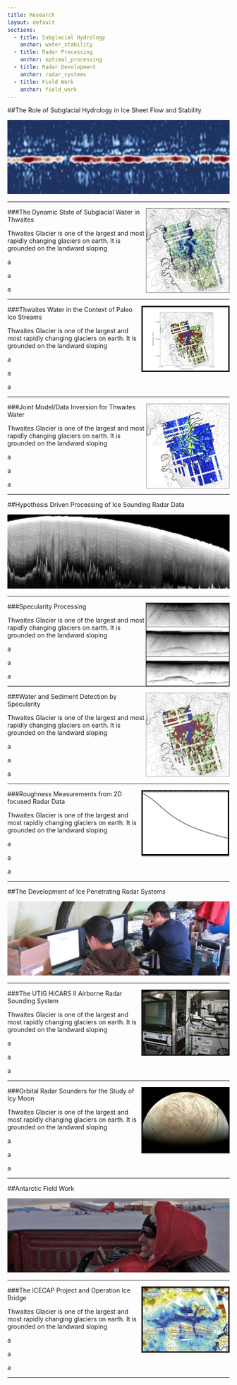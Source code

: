 ```yaml
---
title: Research
layout: default
sections: 
  - title: Subglacial Hydrology
    anchor: water_stability
  - title: Radar Processing
    anchor: optimal_processing
  - title: Radar Development
    anchor: radar_systems
  - title: Field Work
    anchor: field_work
---
```


<a name="water_stability"></a>

##The Role of Subglacial Hydrology in Ice Sheet Flow and Stability

![Alt text](/images/water.jpg)

---

<div style="float: right;margin:0px 0px 0px 0px;"><img src="/images/water_spec.jpg" /> </div>

###The Dynamic State of Subglacial Water in Thwaites

Thwaites Glacier is one of the largest and most rapidly changing glaciers on earth.  It is grounded on the landward sloping 

a

a

a

---

<div style="float: right;margin:0px 0px 0px 0px;"><img src="/images/seds.jpg" /> </div>

###Thwaites Water in the Context of Paleo Ice Streams

Thwaites Glacier is one of the largest and most rapidly changing glaciers on earth.  It is grounded on the landward sloping 

a

a

a

---

<div style="float: right;margin:0px 0px 0px 0px;"><img src="/images/pathways.jpg" /> </div>

###Joint Model/Data Inversion for Thwaites Water

Thwaites Glacier is one of the largest and most rapidly changing glaciers on earth.  It is grounded on the landward sloping 

a

a

a

---
<a name="optimal_processing"></a>

##Hypothesis Driven Processing of Ice Sounding Radar Data

![Alt text](/images/radar.jpg)

---

<div style="float: right;margin:0px 0px 0px 0px;"><img src="/images/focusing.jpg" /> </div>

###Specularity Processing

Thwaites Glacier is one of the largest and most rapidly changing glaciers on earth.  It is grounded on the landward sloping 

a

a

a


---

<div style="float: right;margin:0px 0px 0px 0px;"><img src="/images/spec_geometry.jpg" /> </div>

###Water and Sediment Detection by Specularity

Thwaites Glacier is one of the largest and most rapidly changing glaciers on earth.  It is grounded on the landward sloping 

a

a

a


---

<div style="float: right;margin:0px 0px 0px 0px;"><img src="/images/losses.jpg" /> </div>

###Roughness Measurements from 2D focused Radar Data

Thwaites Glacier is one of the largest and most rapidly changing glaciers on earth.  It is grounded on the landward sloping 

a

a

a


---
<a name="radar_systems"></a>

##The Development of Ice Penetrating Radar Systems 

![Alt text](/images/radar_development.jpg)

---

<div style="float: right;margin:0px 0px 0px 0px;"><img src="/images/Hicars_II.jpg" /> </div>

###The UTIG HiCARS II Airborne Radar Sounding System

Thwaites Glacier is one of the largest and most rapidly changing glaciers on earth.  It is grounded on the landward sloping 

a

a

a


---

<div style="float: right;margin:0px 0px 0px 0px;"><img src="/images/europa.jpg" /> </div>

###Orbital Radar Sounders for the Study of Icy Moon

Thwaites Glacier is one of the largest and most rapidly changing glaciers on earth.  It is grounded on the landward sloping 

a

a

a

---
<a name="field_work"></a>

##Antarctic Field Work 

![Alt text](/images/field.jpg)

---

<div style="float: right;margin:0px 0px 0px 0px;"><img src="/images/ICP.jpg" /> </div>

###The ICECAP Project and Operation Ice Bridge

Thwaites Glacier is one of the largest and most rapidly changing glaciers on earth.  It is grounded on the landward sloping 

a

a

a


---